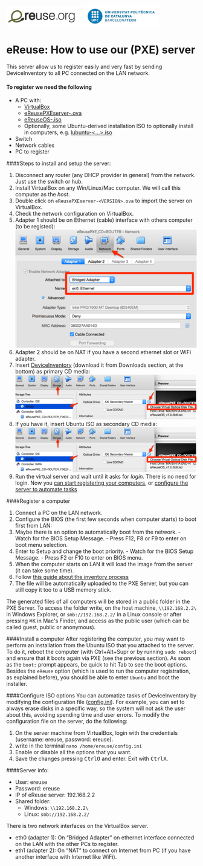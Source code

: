 ![eReuselogo](./images/eReuse_logo_200.png)
![UPClogo](./images/UPC_logo_200.png)

# eReuse: How to use our (PXE) server

This server allow us to register easily and very fast by sending DeviceInventory to all PC 
connected on the LAN network.

#### To register we need the following

- A PC with:
  - [VirtualBox](https://www.virtualbox.org/wiki/Downloads)
  - [eReusePXEserver-<VERSION>.ova](https://github.com/eReuse/device-inventory/releases/latest)
  - [eReuseOS-<VERSION>.iso](https://github.com/eReuse/device-inventory/releases/latest)
  - Optionally, some Ubuntu-derived installation ISO to optionally install in computers, e.g. [lubuntu-<...>.iso](http://cdimage.ubuntu.com/lubuntu/releases/16.04.1/release/)
- Switch
- Network cables
- PC to register

####Steps to install and setup the server:
1. Disconnect any router (any DHCP provider in general) from the network. Just use the switch or hub.
2. Install VirtualBox on any Win/Linux/Mac computer. We will call this computer as the *host*.
2. Double click on `eReusePXEserver-<VERSION>.ova` to import the server on VirtualBox.
3. Check the network configuration on VirtualBox.
  1. Adapter 1 should be on Ethernet (cable) interface with others computer (to be registed): ![Virtualbox network](./images/virtualbox-network.png)
  2. Adapter 2 should be on NAT if you have a second ethernet slot or WiFi adapter.
4. Insert [DeviceInventory](https://github.com/eReuse/device-inventory/releases/latest) (download it from Downloads section, at the bottom) as primary CD media: ![Virtualbox disk](./images/virtualbox-disk.png)
5. If you have it, insert Ubuntu ISO as secondary CD media: ![Virtualbox disk](./images/virtualbox-disk.png)
6. Run the virtual server and wait until it asks for *login*. There is no need for login. Now you [can start registering your computers](#register-a-computer), or [configure the server to automate tasks](#configure-iso-options)

####Register a computer
1. Connect a PC on the LAN network.
2. Configure the BIOS (the first few seconds when computer starts) to boot first from LAN:
  1. Maybe there is an option to automatically boot from the network. 
    - Watch for the BIOS Setup Message. 
    - Press F12, F8 or F9 to enter on boot menu selection.
  2. Enter to Setup and change the boot priority.
    - Watch for the BIOS Setup Message.
    - Press F2 or F10 to enter on BIOS menu.
3. When the computer starts on LAN it will load the image from the server (it can take some time).
4. Follow [this guide about the inventory process](https://github.com/eReuse/device-inventory/blob/master/docs/USB_Register.md#4-inventory-process-register-hardware-characteristics-of-a-computer)
5. The file will be automatically uploaded to the PXE Server, but you can still copy it too to a USB memory stick.

The generated files of all computers will be stored in a public folder in the PXE Server. To access the folder write, on the host machine, `\\192.168.2.2\` in Windows Explorer, or `smb://192.168.2.2/` in a Linux console or after pressing <kbd>⌘</kbd><kbd>K</kbd> in Mac's Finder, and access as the public user (which can be called guest, public or anonymous).

####Install a computer
After registering the computer, you may want to perform an installation from the Ubuntu ISO that you attached to the server. To do it, reboot the computer (with Ctrl+Alt+Supr or by running ``sudo reboot``) and ensure that it boots again via PXE (see the previous section). As soon as the ``boot:`` prompt appears, be quick to hit Tab to see the boot options. Besides the ``eReuse`` option (which is used to run the computer registration, as explained before), you should be able to enter ``Ubuntu`` and boot the installer.

####Configure ISO options
You can automatize tasks of DeviceInventory by modifying the configuration file ([config.ini](https://raw.githubusercontent.com/eReuse/device-inventory/master/device_inventory/config.ini)). For example, you can set to always erase disks in a specific way, so the system will not ask the user about this, avoiding spending time and user errors. To modify the configuration file on the server, do the following:

1. On the server machine from VirtualBox, login with the credentials (username: ereuse, password: ereuse).
2. write in the terminal `nano /home/ereuse/config.ini`
3. Enable or disable all the options that you want.
4. Save the changes pressing <kbd>Ctrl</kbd><kbd>O</kbd> and enter. Exit with <kbd>Ctrl</kbd><kbd>X</kbd>.

####Server info: 
- User: ereuse 
- Password: ereuse 
- IP of eReuse server: 192.168.2.2 
- Shared folder: 
  - Windows: `\\192.168.2.2\`
  - Linux: `smb://192.168.2.2/`

There is two network interfaces on the VirtualBox server.
  - eth0 (adapter 1): On “Bridged Adapter” on ethernet interface connected on the LAN with the other PCs to register.
  - eth1 (adapter 2): On “NAT” to connect on Internet from PC (if you have another interface with Internet like WiFi).
